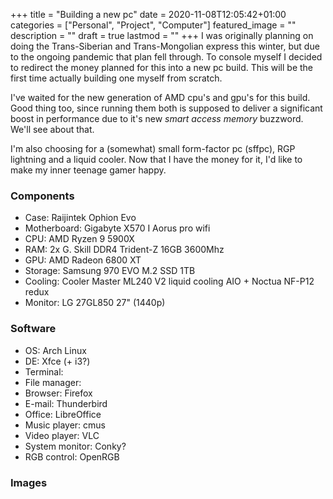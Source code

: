 +++
title =  "Building a new pc"
date = 2020-11-08T12:05:42+01:00
categories = ["Personal", "Project", "Computer"]
featured_image = ""
description = ""
draft = true
lastmod = ""
+++
I was originally planning on doing the Trans-Siberian and Trans-Mongolian express this winter, but due to the ongoing pandemic that plan fell through. To console myself I decided to redirect the money planned for this into a new pc build. This will be the first time actually building one myself from scratch.
<!--more-->
I've waited for the new generation of AMD cpu's and gpu's for this build. Good thing too, since running them both is supposed to deliver a significant boost in performance due to it's new *smart access memory* buzzword. We'll see about that.

I'm also choosing for a (somewhat) small form-factor pc (sffpc), RGP lightning and a liquid cooler. Now that I have the money for it, I'd like to make my inner teenage gamer happy.

### Components

* Case: Raijintek Ophion Evo
* Motherboard: Gigabyte X570 I Aorus pro wifi
* CPU: AMD Ryzen 9 5900X
* RAM: 2x G. Skill DDR4 Trident-Z 16GB 3600Mhz
* GPU: AMD Radeon 6800 XT
* Storage: Samsung 970 EVO M.2 SSD 1TB
* Cooling: Cooler Master ML240 V2 liquid cooling AIO + Noctua NF-P12 redux
* Monitor: LG 27GL850 27" (1440p)

### Software

* OS: Arch Linux
* DE: Xfce (+ i3?)
* Terminal:
* File manager: 
* Browser: Firefox
* E-mail: Thunderbird
* Office: LibreOffice
* Music player: cmus
* Video player: VLC
* System monitor: Conky?
* RGB control: OpenRGB

### Images